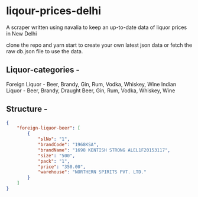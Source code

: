 # liqour-prices-delhi
A scraper written using navalia to keep an up-to-date data of liquor prices in New Delhi

clone the repo and yarn start to create your own latest json data
or
fetch the raw db.json file to use the data.

## Liquor-categories -
Foreign Liquor - Beer, Brandy, Gin, Rum, Vodka, Whiskey, Wine
Indian Liquor - Beer, Brandy, Draught Beer, Gin, Rum, Vodka, Whiskey, Wine 

## Structure -
```json
{
	"foreign-liquor-beer": [
		{
			"slNo": "1",
			"brandCode": "1968KSA",
			"brandName": "1698 KENTISH STRONG ALEL1F20153117",
			"size": "500",
			"pack": "1",
			"price": "350.00",
			"warehouse": "NORTHERN SPIRITS PVT. LTD."
		}
	]
}
```